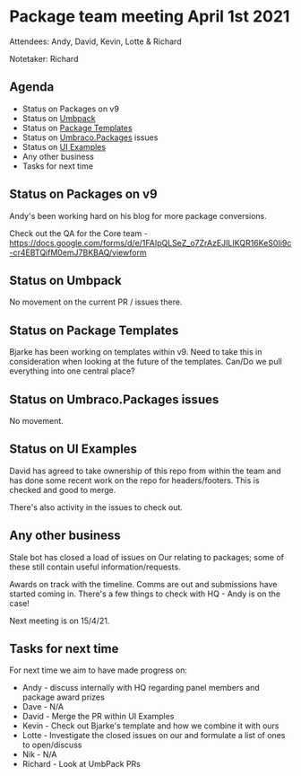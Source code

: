 # Package team meeting April 1st 2021

Attendees: Andy, David, Kevin, Lotte & Richard

Notetaker: Richard

## Agenda

- Status on Packages on v9
- Status on [Umbpack](https://github.com/umbraco/UmbPack)
- Status on [Package Templates](https://github.com/umbraco/Package.Templates)
- Status on [Umbraco.Packages](https://github.com/umbraco/Umbraco.Packages) issues
- Status on [UI Examples](https://github.com/umbraco/UI-Examples)
- Any other business
- Tasks for next time

## Status on Packages on v9
Andy's been working hard on his blog for more package conversions.

Check out the QA for the Core team - https://docs.google.com/forms/d/e/1FAIpQLSeZ_o7ZrAzEJILIKQR16KeS0Ii9c-cr4EBTQifM0emJ7BKBAQ/viewform


## Status on Umbpack
No movement on the current PR / issues there.


## Status on Package Templates
Bjarke has been working on templates within v9. Need to take this in consideration when looking at the future of the templates. Can/Do we pull everything into one central place?


## Status on Umbraco.Packages issues
No movement.


## Status on UI Examples
David has agreed to take ownership of this repo from within the team and has done some recent work on the repo for headers/footers. This is checked and good to merge.

There's also activity in the issues to check out.


## Any other business
Stale bot has closed a load of issues on Our relating to packages; some of these still contain useful information/requests.

Awards on track with the timeline. Comms are out and submissions have started coming in. There's a few things to check with HQ - Andy is on the case! 

Next meeting is on 15/4/21.

## Tasks for next time

For next time we aim to have made progress on:

* Andy - discuss internally with HQ regarding panel members and package award prizes
* Dave - N/A
* David - Merge the PR within UI Examples
* Kevin - Check out Bjarke's template and how we combine it with ours
* Lotte - Investigate the closed issues on our and formulate a list of ones to open/discuss
* Nik - N/A
* Richard - Look at UmbPack PRs
